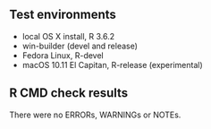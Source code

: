 ## Test environments
* local OS X install, R 3.6.2
* win-builder (devel and release)
* Fedora Linux, R-devel
* macOS 10.11 El Capitan, R-release (experimental)

## R CMD check results
There were no ERRORs,  WARNINGs or NOTEs. 

